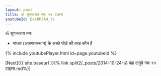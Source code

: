 ```yaml
---
layout: post
title: ॐ सुगन्धराय नमः ११ टाइम्स
youtubeId: EekRh5A4_ts
---
```

 
 
 ॐ सुगन्धराय नमः  
 
 -  गांधार (अफगानस्थान) के अच्छे घोड़े की तरह कौन है 
 
  
 
  
 
 
 
 
 
 


{% include youtubePlayer.html id=page.youtubeId %}
 
[Next]({{ site.baseurl }}{% link  split2/_posts/2014-10-24-ॐ महा दानुषे नमः ११ टाइम्स.md%})
 
